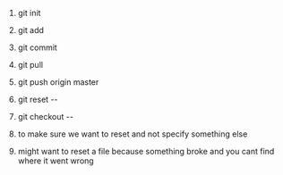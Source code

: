 1. git init
2. git add
3. git commit
4. git pull
5. git push origin master

1. git reset -- <filename>
2. git checkout --
3. to make sure we want to reset and not specify something else
4. might want to reset a file because something broke and you cant find where it went wrong